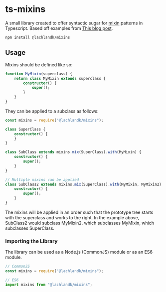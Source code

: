 # ts-mixins
A small library created to offer syntactic sugar for [mixin](https://en.wikipedia.org/wiki/Mixin) patterns in Typescript.
Based off examples from [This blog post](https://justinfagnani.com/2015/12/21/real-mixins-with-javascript-classes/).
```shell
npm install @lachlandk/mixins
```

## Usage
Mixins should be defined like so:
```typescript
function MyMixin(superclass) {
    return class MyMixin extends superclass {
        constructor() {
            super();
        }
    }
}
```
They can be applied to a subclass as follows:

```typescript
const mixins = require("@lachlandk/mixins");

class SuperClass {
    constructor() {
    }
}

class SubClass extends mixins.mix(SuperClass).with(MyMixin) {
    constructor() {
        super();
    }
}

// Multiple mixins can be applied
class SubClass2 extends mixins.mix(SuperClass).with(MyMixin, MyMixin2) {
    constructor() {
        super();
    }
}
```
The mixins will be applied in an order such that the prototype tree starts with the superclass and works to the right.
In the example above, SubClass2 would subclass MyMixin2, which subclasses MyMixin, which subclasses SuperClass.

### Importing the Library
The library can be used as a Node.js (CommonJS) module or as an ES6 module.
```typescript
// CommonJS
const mixins = require("@lachlandk/mixins");
```
```typescript
// ES6
import mixins from "@lachlandk/mixins";
```
